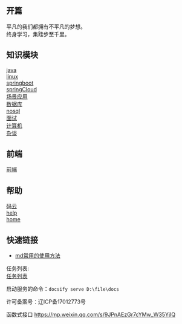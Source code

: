 ## 开篇

平凡的我们都拥有不平凡的梦想。<br/>
终身学习，集跬步至千里。

## 知识模块
  [java](java/) <br/>
  [linux](linux/) <br/>
  [springboot](springboot/) <br/>
  [springCloud](springCloud/) <br/>
  [场景应用](应用/) <br/>
  [数据库](数据库/) <br/>
  [nosql](nosql/) <br/>
  [面试](faceNotes/) <br/>
  [计算机](computer/) <br/>
  [杂谈](other/)<br/>

## 前端
  [前端](前端/)<br/>

## 帮助
  [码云](https://gitee.com/L10052108/doc) <br/>
  [help](help/) <br/>
  [home]() <br/>


## 快速链接
- [md常用的使用方法](help/docsify/page.md)<br/>

任务列表:<br/>
[任务列表](target.md)



启动服务的命令：`docsify serve D:\file\docs`

许可备案号：辽ICP备17012773号

函数式接口
https://mp.weixin.qq.com/s/9JPnAEzGr7cYMw_W35YjIQ


